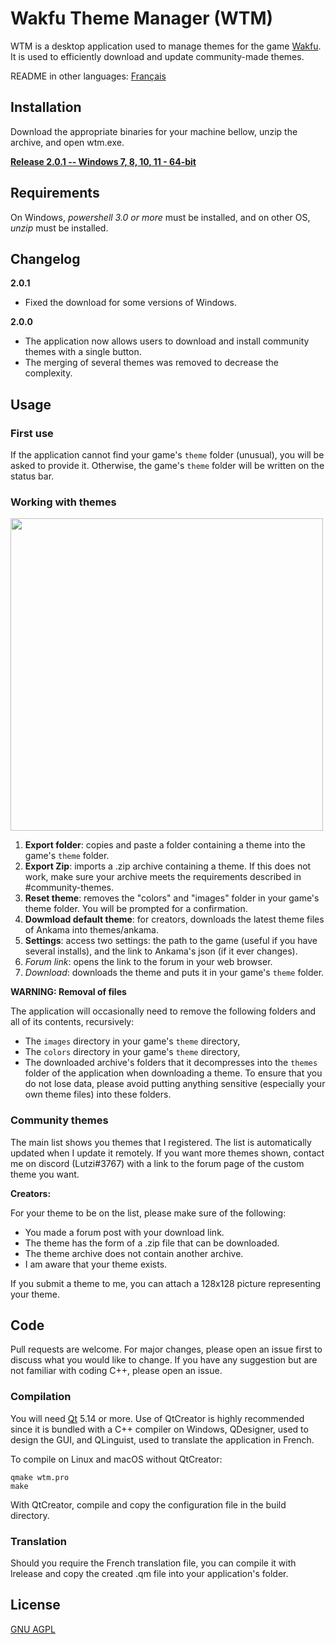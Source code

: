 # Wakfu Theme Manager (WTM)

WTM is a desktop application used to manage themes for the game [Wakfu](https://www.wakfu.com). It is used to efficiently download and update community-made themes.

README in other languages: [Français](README_fr.md)

## Installation

Download the appropriate binaries for your machine bellow, unzip the archive, and open wtm.exe.

[**Release 2.0.1 -- Windows 7, 8, 10, 11 - 64-bit**](https://www.dropbox.com/s/hulzkqkdnffz6e0/WTM_2_0_1.zip?dl=1)

## Requirements

On Windows, *powershell 3.0 or more* must be installed, and on other OS, *unzip* must be installed.

## Changelog

**2.0.1**
* Fixed the download for some versions of Windows.

**2.0.0**
* The application now allows users to download and install community themes with a single button.
* The merging of several themes was removed to decrease the complexity.

## Usage

### First use

If the application cannot find your game's `theme` folder (unusual), you will be asked to provide it.
Otherwise, the game's `theme` folder will be written on the status bar.

### Working with themes

<img src="https://user-images.githubusercontent.com/15910330/232262445-7e62a5a3-8c0a-4ac2-83ee-590c783549a7.png" width="500">

1. **Export folder**: copies and paste a folder containing a theme into the game's `theme` folder.
2. **Export Zip**: imports a .zip archive containing a theme. If this does not work, make sure your archive meets the requirements described in #community-themes.
3. **Reset theme**: removes the "colors" and "images" folder in your game's theme folder. You will be prompted for a confirmation.
4. **Dowmload default theme**: for creators, downloads the latest theme files of Ankama into themes/ankama.
5. **Settings**: access two settings: the path to the game (useful if you have several installs), and the link to Ankama's json (if it ever changes).
6. *Forum link*: opens the link to the forum in your web browser.
7. *Download*: downloads the theme and puts it in your game's `theme` folder.

**WARNING: Removal of files**

The application will occasionally need to remove the following folders and all of its contents, recursively:
* The `images` directory in your game's `theme` directory,
* The `colors` directory in your game's `theme` directory,
* The downloaded archive's folders that it decompresses into the `themes` folder of the application when downloading a theme.
To ensure that you do not lose data, please avoid putting anything sensitive (especially your own theme files) into these folders.

### Community themes

The main list shows you themes that I registered. The list is automatically updated when I update it remotely. If you want more themes shown, contact me on discord (Lutzi#3767) with a link to the forum page of the custom theme you want.

**Creators:**

For your theme to be on the list, please make sure of the following:
* You made a forum post with your download link.
* The theme has the form of a .zip file that can be downloaded.
* The theme archive does not contain another archive.
* I am aware that your theme exists.

If you submit a theme to me, you can attach a 128x128 picture representing your theme.

## Code

Pull requests are welcome. For major changes, please open an issue first to discuss what you would like to change. If you have any suggestion but are not familiar with coding C++, please open an issue.

### Compilation

You will need [Qt](https://www.qt.io/) 5.14 or more. Use of QtCreator is highly recommended since it is bundled with a C++ compiler on Windows, QDesigner, used to design the GUI, and QLinguist, used to translate the application in French.

To compile on Linux and macOS without QtCreator:

```console
qmake wtm.pro
make
```

With QtCreator, compile and copy the configuration file in the build directory.

### Translation
Should you require the French translation file, you can compile it with lrelease and copy the created .qm file into your application's folder.

## License
[GNU AGPL](https://choosealicense.com/licenses/agpl-3.0/)

